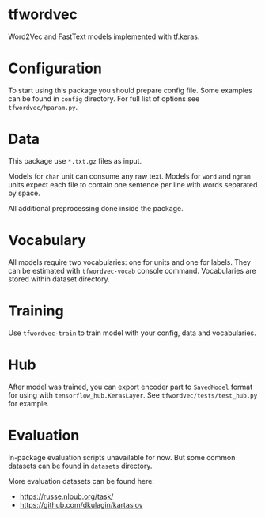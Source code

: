 # tfwordvec
Word2Vec and FastText models implemented with tf.keras.

# Configuration
To start using this package you should prepare config file.
Some examples can be found in `config` directory.
For full list of options see `tfwordvec/hparam.py`.

# Data
This package use `*.txt.gz` files as input.

Models for `char` unit can consume any raw text.
Models for `word` and `ngram` units expect each file to contain one sentence per line with words separated by space.

All additional preprocessing done inside the package.

# Vocabulary
All models require two vocabularies: one for units and one for labels.
They can be estimated with `tfwordvec-vocab` console command. 
Vocabularies are stored within dataset directory.

# Training
Use `tfwordvec-train` to train model with your config, data and vocabularies.

# Hub
After model was trained, you can export encoder part to `SavedModel` format for using with `tensorflow_hub.KerasLayer`.
See `tfwordvec/tests/test_hub.py` for example.

# Evaluation
In-package evaluation scripts unavailable for now.
But some common datasets can be found in `datasets` directory.

More evaluation datasets can be found here:
- https://russe.nlpub.org/task/
- https://github.com/dkulagin/kartaslov
